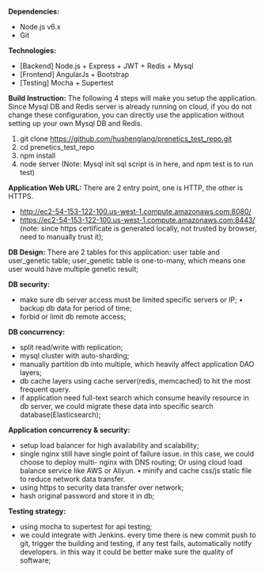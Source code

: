 **Dependencies:**
* Node.js v6.x 
* Git

**Technologies:**
* [Backend] Node.js + Express + JWT + Redis + Mysql 
* [Frontend] AngularJs + Bootstrap
* [Testing] Mocha + Supertest

**Build Instruction:**
The following 4 steps will make you setup the application. Since Mysql DB and Redis server is already running on cloud, if you do not change these configuration, you can directly use the application without setting up your own Mysql DB and Redis.
1. git clone https://github.com/hushenglang/prenetics_test_repo.git
2. cd prenetics_test_repo
3. npm install
4. node server
(Note: Mysql init sql script is in here, and npm test is to run test)

**Application Web URL:**
There are 2 entry point, one is HTTP, the other is HTTPS. 
* http://ec2-54-153-122-100.us-west-1.compute.amazonaws.com:8080/ 
* https://ec2-54-153-122-100.us-west-1.compute.amazonaws.com:8443/
(note: since https certificate is generated locally, not trusted by browser, need to manually trust it);

**DB Design:**
There are 2 tables for this application: user table and user_genetic table;
user_genetic table is one-to-many, which means one user would have multiple genetic result;

**DB security:**
* make sure db server access must be limited specific servers or IP; • backup db data for period of time;
* forbid or limit db remote access;

**DB concurrency:**
* split read/write with replication;
* mysql cluster with auto-sharding;
* manually partition db into multiple, which heavily affect application DAO layers;
* db cache layers using cache server(redis, memcached) to hit the most frequent query.
* if application need full-text search which consume heavily resource in db server, we could
migrate these data into specific search database(Elasticsearch);

**Application concurrency & security:**
* setup load balancer for high availability and scalability;
* single nginx still have single point of failure issue. in this case, we could choose to deploy multi-
nginx with DNS routing; Or using cloud load balance service like AWS or Aliyun. • minify and cache css/js static file to reduce network data transfer.
* using https to security data transfer over network;
* hash original password and store it in db;

**Testing strategy:**
* using mocha to supertest for api testing;
* we could integrate with Jenkins. every time there is new commit push to git, trigger the building
and testing, if any test fails, automatically notify developers. in this way it could be better make sure the quality of software;
